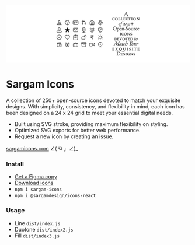 ![cover](readme_cover.png)

# Sargam Icons
A collection of 250+ open-source icons devoted to match your exquisite designs. With simplicity, consistency, and flexibility in mind, each icon has been designed on a 24 x 24 grid to meet your essential digital needs.

- Built using SVG stroke, providing maximum flexibility on styling.
- Optimized SVG exports for better web performance.
- Request a new icon by creating an issue.

[sargamicons.com](https://sargamicons.com/) ∠( ᐛ 」∠)_

### Install
- [Get a Figma copy](https://www.figma.com/community/file/1152296792728333709)
- [Download icons](https://github.com/planetabhi/sargam-icons)
- `npm i sargam-icons`
- `npm i @sargamdesign/icons-react`

### Usage
- Line `dist/index.js`
- Duotone `dist/index2.js`
- Fill `dist/index3.js`
